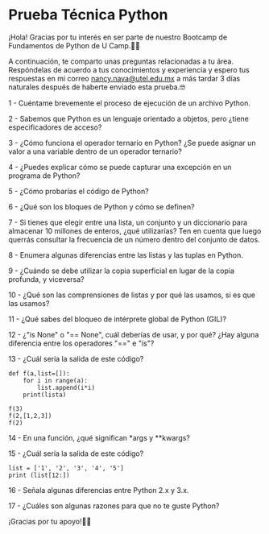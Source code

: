 # Prueba Técnica Python

¡Hola! Gracias por tu interés en ser parte de nuestro Bootcamp de Fundamentos de Python de U Camp.🤖🚀

A continuación, te comparto unas preguntas relacionadas a tu área. Respóndelas de acuerdo a tus conocimientos y experiencia y espero tus respuestas en mi correo nancy.nava@utel.edu.mx a más tardar 3 días naturales después de haberte enviado esta prueba.🤓

1 - Cuéntame brevemente el proceso de ejecución de un archivo Python.

2 - Sabemos que Python es un lenguaje orientado a objetos, pero ¿tiene especificadores de acceso?

3 - ¿Cómo funciona el operador ternario en Python? ¿Se puede asignar un valor a una variable dentro de un operador ternario?

4 - ¿Puedes explicar cómo se puede capturar una excepción en un programa de Python?

5 - ¿Cómo probarías el código de Python?

6 - ¿Qué son los bloques de Python y cómo se definen?

7 - Si tienes que elegir entre una lista, un conjunto y un diccionario para almacenar 10 millones de enteros, ¿qué utilizarías? Ten en cuenta que luego querrás consultar la frecuencia de un número dentro del conjunto de datos.  

8 - Enumera algunas diferencias entre las listas y las tuplas en Python.

9 - ¿Cuándo se debe utilizar la copia superficial en lugar de la copia profunda, y viceversa?

10 - ¿Qué son las comprensiones de listas y por qué las usamos, si es que las usamos?

11 - ¿Qué sabes del bloqueo de intérprete global de Python (GIL)?

12 - ¿"is None" o "== None", cuál deberías de usar, y por qué? ¿Hay alguna diferencia entre los operadores "==" e "is"?

13 - ¿Cuál sería la salida de este código?
```
def f(a,list=[]):
    for i in range(a):
        list.append(i*i)
    print(lista) 
 
f(3)
f(2,[1,2,3])
f(2) 
```

14 - En una función, ¿qué significan *args y **kwargs?

15 - ¿Cuál sería la salida de este código?
```
list = ['1', '2', '3', '4', '5']
print (list[12:]) 
```

16 - Señala algunas diferencias entre Python 2.x y 3.x.

17 - ¿Cuáles son algunas razones para que no te guste Python?

¡Gracias por tu apoyo!💯🙌
